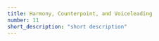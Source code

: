 ```yaml
---
title: Harmony, Counterpoint, and Voiceleading
number: 11
short_description: "short description"
---
```

